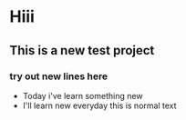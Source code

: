 # Hiii

## This is a new test project

### try out new lines here

- Today i've learn something new
- I'll learn new everyday
this is normal text
